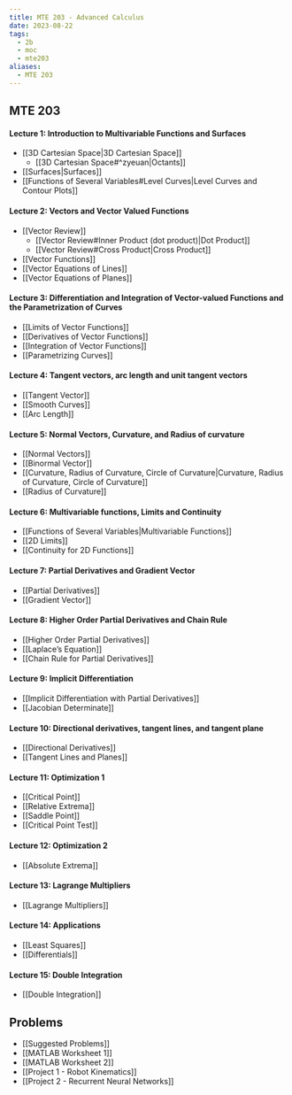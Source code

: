 ```yaml
---
title: MTE 203 - Advanced Calculus
date: 2023-08-22
tags:
  - 2b
  - moc
  - mte203
aliases:
  - MTE 203
---
```

## MTE 203

#### Lecture 1: Introduction to Multivariable Functions and Surfaces
- [[3D Cartesian Space|3D Cartesian Space]]
	- [[3D Cartesian Space#^zyeuan|Octants]]
- [[Surfaces|Surfaces]]
- [[Functions of Several Variables#Level Curves|Level Curves and Contour Plots]]

#### Lecture 2: Vectors and Vector Valued Functions
- [[Vector Review]]
	- [[Vector Review#Inner Product (dot product)|Dot Product]]
	- [[Vector Review#Cross Product|Cross Product]]
- [[Vector Functions]]
- [[Vector Equations of Lines]]
- [[Vector Equations of Planes]]

#### Lecture 3: Differentiation and Integration of Vector-valued Functions and the Parametrization of Curves
- [[Limits of Vector Functions]]
- [[Derivatives of Vector Functions]]
- [[Integration of Vector Functions]]
- [[Parametrizing Curves]]

#### Lecture 4: Tangent vectors, arc length and unit tangent vectors
- [[Tangent Vector]]
- [[Smooth Curves]]
- [[Arc Length]]

#### Lecture 5: Normal Vectors, Curvature, and Radius of curvature
- [[Normal Vectors]]
- [[Binormal Vector]]
- [[Curvature, Radius of Curvature, Circle of Curvature|Curvature, Radius of Curvature, Circle of Curvature]]
- [[Radius of Curvature]]

#### Lecture 6: Multivariable functions, Limits and Continuity
- [[Functions of Several Variables|Multivariable Functions]]
- [[2D Limits]]
- [[Continuity for 2D Functions]]

#### Lecture 7: Partial Derivatives and Gradient Vector
- [[Partial Derivatives]]
- [[Gradient Vector]]

#### Lecture 8: Higher Order Partial Derivatives and Chain Rule
- [[Higher Order Partial Derivatives]]
- [[Laplace’s Equation]]
- [[Chain Rule for Partial Derivatives]]

#### Lecture 9: Implicit Differentiation
- [[Implicit Differentiation with Partial Derivatives]]
- [[Jacobian Determinate]]

#### Lecture 10: Directional derivatives, tangent lines, and tangent plane
- [[Directional Derivatives]]
- [[Tangent Lines and Planes]]

#### Lecture 11: Optimization 1
- [[Critical Point]]
- [[Relative Extrema]]
- [[Saddle Point]]
- [[Critical Point Test]]

#### Lecture 12: Optimization 2
- [[Absolute Extrema]]

#### Lecture 13: Lagrange Multipliers
- [[Lagrange Multipliers]]

#### Lecture 14: Applications
- [[Least Squares]]
- [[Differentials]]
  
#### Lecture 15: Double Integration
- [[Double Integration]]

## Problems
- [[Suggested Problems]]
- [[MATLAB Worksheet 1]]
- [[MATLAB Worksheet 2]]
- [[Project 1 - Robot Kinematics]]
- [[Project 2 - Recurrent Neural Networks]]
